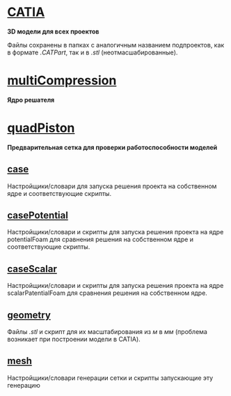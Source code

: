 # [CATIA](CATIA)
**3D модели для всех проектов**

Файлы сохранены в папках с аналогичным названием подпроектов, как в формате _.CATPart_, так и в _.stl_ (неотмасшабированные).

# [multiCompression](multiCompression)
**Ядро решателя**

# [quadPiston](quadPiston)
**Предварительная сетка для проверки работоспособности моделей**

## [case](quadPiston/case)
Настройщики/словари для запуска решения проекта на собственном ядре и соответствующие скрипты.

## [casePotential](quadPiston/casePotential)
Настройщики/словари и скрипты для запуска решения проекта на ядре potentialFoam для сравнения решения на собственном ядре и соответствующие скрипты.

## [caseScalar](quadPiston/caseScalar)
Настройщики/словари и скрипты для запуска решения проекта на ядре scalarPatentialFoam для сравнения решения на собственном ядре.

## [geometry](quadPiston/geometry)
Файлы _.stl_ и скрипт для их масштабирования из *м* в *мм* (проблема возникает при построении модели в CATIA).

## [mesh](quadPiston/mesh)
Настройщики/словари генерации сетки и скрипты запускающие эту генерацию
